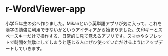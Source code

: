 # r-WordViewer-app
小学５年生の弟へ作りました。Mikanという英単語アプリが気に入って、これを漢字の勉強に利用できないかというアイディアから始まりました。矢印キーとスペースキーだけで操作する、日常的に見て覚えるアプリです。スマホやタブレットで時間を無駄にしてしまうと感じる人にぜひ使っていただけるようにアップデートしていきます。
